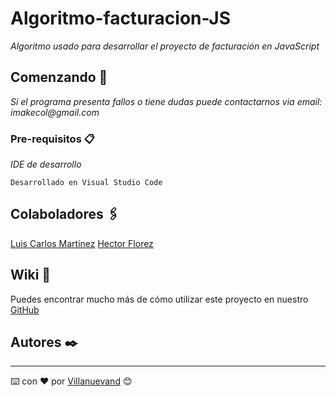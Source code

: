 # Algoritmo-facturacion-JS

_Algoritmo usado para desarrollar el proyecto de facturación en JavaScript_

## Comenzando 🚀

_Si el programa presenta fallos o tiene dudas puede contactarnos via email: imakecol@gmail.com_


### Pre-requisitos 📋

_IDE de desarrollo_

```
Desarrollado en Visual Studio Code
```

## Colaboladores 🖇️

[Luis Carlos Martinez](https://github.com/LuisC111/) 
[Hector Florez](https://github.com/hectorf25/)

## Wiki 📖

Puedes encontrar mucho más de cómo utilizar este proyecto en nuestro [GitHub](https://github.com/imakecol/)


## Autores ✒️

---
⌨️ con ❤️ por [Villanuevand](https://github.com/Villanuevand) 😊

